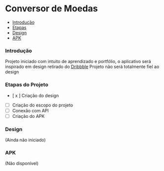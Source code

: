 # Conversor de Moedas

* [Introdução](#Introdução)
* [Etapas](#Etapas-do-Projeto)
* [Design](#Design)
* [APK](#APK)

### Introdução 

Projeto iniciado com intuito de aprendizado e portfólio, o aplicativo será inspirado em design
retirado do [Dribbble](https://dribbble.com/shots/15301754-Currency-Exchange-Mobile-App-Exploration)
Projeto não será totalmente fiel ao design

### Etapas do Projeto

- [ x ] Criação do design
- [ ] Criação do escopo do projeto
- [ ] Conexão com API
- [ ] Criação do APK

### Design
(Ainda não iniciado)


### APK
(Não disponível)
